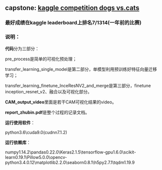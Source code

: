 ## capstone: [kaggle competition dogs vs.cats](https://www.kaggle.com/c/dogs-vs-cats-redux-kernels-edition)

### 最好成绩在kaggle leaderboard上排名**7/1314**(一年前的比赛)

### 说明：


**代码**分为三部分：

pre_process是简单的可视化预处理；

transfer_learning_single_model是第二部分，单模型利用预训练好特征向量迁移学习；

transfer_learning_finetune_InceResNV2_and_merge是第三部分，finetune inception_resnet_v2、融合以及可视化部分。

**CAM_output_video**里面是若干CAM可视化结果的video。

**report_zhubin.pdf**是整个过程的记录文档。


**运行使用软件**：

python3.6\cuda9.0(cudnn7.1.2)


**运行依赖库**：

numpy1.14.2\pandas0.22.0\Keras2.1.5\tensorflow-gpu1.6.0\scikit-learn0.19.1\Pillow5.0.0\opencv-python3.4.0.12\matplotlib2.2.0\seaborn0.8.1\h5py2.7.1\tqdm1.19.9



